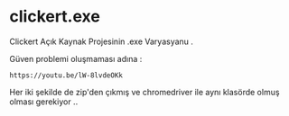 # clickert.exe
Clickert Açık Kaynak Projesinin .exe Varyasyanu .

Güven problemi oluşmaması adına : 

    https://youtu.be/lW-8lvdeOKk

Her iki şekilde de zip'den çıkmış ve chromedriver ile aynı klasörde olmuş olması gerekiyor ..

